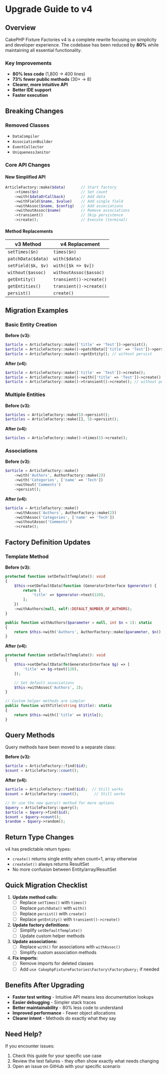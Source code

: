 # Upgrade Guide to v4

## Overview

CakePHP Fixture Factories v4 is a complete rewrite focusing on simplicity and developer experience. The codebase has been reduced by **80%** while maintaining all essential functionality.

### Key Improvements
- **80% less code** (1,800 → 400 lines)
- **73% fewer public methods** (30+ → 8)
- **Clearer, more intuitive API**
- **Better IDE support**
- **Faster execution**

## Breaking Changes

### Removed Classes
- `DataCompiler`
- `AssociationBuilder`
- `EventCollector`
- `UniquenessJanitor`

### Core API Changes

#### New Simplified API
```php
ArticleFactory::make($data)       // Start factory
    ->times($n)                   // Set count
    ->with($dataOrCallback)       // Add data
    ->withField($name, $value)    // Add single field
    ->withAssoc($name, $config)   // Add associations
    ->withoutAssoc($name)         // Remove associations
    ->transient()                 // Skip persistence
    ->create();                   // Execute (terminal)
```

#### Method Replacements

| v3 Method | v4 Replacement          |
|-----------|-------------------------|
| `setTimes($n)` | `times($n)`             |
| `patchData($data)` | `with($data)`           |
| `setField($k, $v)` | `with([$k => $v])`      |
| `without($assoc)` | `withoutAssoc($assoc)` |
| `getEntity()` | `transient()->create()` |
| `getEntities()` | `transient()->create()` |
| `persist()` | `create()`              |

## Migration Examples

### Basic Entity Creation

**Before (v3):**
```php
$article = ArticleFactory::make(['title' => 'Test'])->persist();
$article = ArticleFactory::make()->patchData(['title' => 'Test'])->persist();
$article = ArticleFactory::make()->getEntity(); // without persist
```

**After (v4):**
```php
$article = ArticleFactory::make(['title' => 'Test'])->create();
$article = ArticleFactory::make()->with(['title' => 'Test'])->create();
$article = ArticleFactory::make()->transient()->create(); // without persist
```

### Multiple Entities

**Before (v3):**
```php
$articles = ArticleFactory::make(5)->persist();
$articles = ArticleFactory::make([], 5)->persist();
```

**After (v4):**
```php
$articles = ArticleFactory::make()->times(5)->create();
```

### Associations

**Before (v3):**
```php
$article = ArticleFactory::make()
    ->with('Authors', AuthorFactory::make(2))
    ->with('Categories', ['name' => 'Tech'])
    ->without('Comments')
    ->persist();
```

**After (v4):**
```php
$article = ArticleFactory::make()
    ->withAssoc('Authors', AuthorFactory::make(2))
    ->withAssoc('Categories', ['name' => 'Tech'])
    ->withoutAssoc('Comments')
    ->create();
```

## Factory Definition Updates

### Template Method

**Before (v3):**
```php
protected function setDefaultTemplate(): void
{
    $this->setDefaultData(function (GeneratorInterface $generator) {
        return [
            'title' => $generator->text(120),
        ];
    })
    ->withAuthors(null, self::DEFAULT_NUMBER_OF_AUTHORS);
}

public function withAuthors($parameter = null, int $n = 1): static
{
    return $this->with('Authors', AuthorFactory::make($parameter, $n));
}
```

**After (v4):**
```php
protected function setDefaultTemplate(): void
{
    $this->setDefaultData(fn(GeneratorInterface $g) => [
        'title' => $g->text(120),
    ]);

    // Set default associations
    $this->withAssoc('Authors', 2);
}

// Custom helper methods are simpler
public function withTitle(string $title): static
{
    return $this->with(['title' => $title]);
}
```

## Query Methods

Query methods have been moved to a separate class:

**Before (v3):**
```php
$article = ArticleFactory::find($id);
$count = ArticleFactory::count();
```

**After (v4):**
```php
$article = ArticleFactory::find($id);  // Still works
$count = ArticleFactory::count();       // Still works

// Or use the new query() method for more options
$query = ArticleFactory::query();
$article = $query->find($id);
$count = $query->count();
$random = $query->random();
```

## Return Type Changes

v4 has predictable return types:

- `create()` returns single entity when count=1, array otherwise
- `createSet()` always returns ResultSet
- No more confusion between Entity/array/ResultSet

## Quick Migration Checklist

1. **Update method calls:**
   - [ ] Replace `setTimes()` with `times()`
   - [ ] Replace `patchData()` with `with()`
   - [ ] Replace `persist()` with `create()`
   - [ ] Replace `getEntity()` with `transient()->create()`

2. **Update factory definitions:**
   - [ ] Simplify `setDefaultTemplate()`
   - [ ] Update custom helper methods

3. **Update associations:**
   - [ ] Replace `with()` for associations with `withAssoc()`
   - [ ] Simplify custom association methods

4. **Fix imports:**
   - [ ] Remove imports for deleted classes
   - [ ] Add `use CakephpFixtureFactories\Factory\FactoryQuery;` if needed

## Benefits After Upgrading

- **Faster test writing** - Intuitive API means less documentation lookups
- **Easier debugging** - Simpler stack traces
- **Better maintainability** - 80% less code to understand
- **Improved performance** - Fewer object allocations
- **Clearer intent** - Methods do exactly what they say

## Need Help?

If you encounter issues:
1. Check this guide for your specific use case
2. Review the test failures - they often show exactly what needs changing
3. Open an issue on GitHub with your specific scenario
